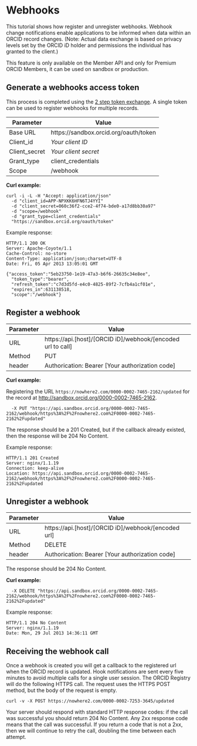 # Webhooks

This tutorial shows how register and unregister webhooks. Webhook change notifications enable applications to be informed when data within an ORCID record changes. (Note: Actual data exchange is based on privacy levels set by the ORCID iD holder and permissions the individual has granted to the client.)

This feature is only available on the Member API and only for Premium ORCID Members, it can be used on sandbox or production.

## Generate a webhooks access token

This process is completed using the [2 step token exchange](https://github.com/ORCID/ORCID-Source/tree/TechDocs/orcid-api-web#generate-a-two-step-read-public-access-token). A single token can be used to register webhooks for multiple records.

| Parameter | Value        |
|--------------------|--------------------------|
| Base URL 				| https<i></i>://sandbox.orcid.org/oauth/token|
| Client\_id 		| *Your client ID* |
| Client\_secret	| *Your client secret* |
| Grant\_type		| client\_credentials |
| Scope				| /webhook |

**Curl example:**

```
curl -i -L -H "Accept: application/json"
  -d "client_id=APP-NPXKK6HFN6TJ4YYI"
  -d "client_secret=060c36f2-cce2-4f74-bde0-a17d8bb30a97" 
  -d "scope=/webhook"
  -d "grant_type=client_credentials"
  "https://sandbox.orcid.org/oauth/token"
  ```
  
Example response:

``` 
HTTP/1.1 200 OK
Server: Apache-Coyote/1.1
Cache-Control: no-store
Content-Type: application/json;charset=UTF-8
Date: Fri, 05 Apr 2013 13:05:01 GMT

{"access_token":"5eb23750-1e19-47a3-b6f6-26635c34e8ee",
  "token_type":"bearer",
  "refresh_token":"c7d3d5fd-e4c0-4825-89f2-7cfb4a1cf01e",
  "expires_in":631138518,
  "scope":"/webhook"}
  ```

## Register a webhook

| Parameter| Value        |
|--------------------|--------------------------|
| URL 				| https<i></i>://api.[host]/[ORCID iD]/webhook/[encoded url to call] |
| Method    | PUT |
| header      | Authorication: Bearer [Your authorization code] |

**Curl example:** 

Registering the URL `https://nowhere2.com/0000-0002-7465-2162/updated` for the record at http://sandbox.orcid.org/0000-0002-7465-2162.

```curl -i -H "Authorization: Bearer 5eb23750-1e19-47a3-b6f6-26635c34e8ee" 
  -X PUT "https://api.sandbox.orcid.org/0000-0002-7465-2162/webhook/https%3A%2F%2Fnowhere2.com%2F0000-0002-7465-2162%2Fupdated"
  ```

The response should be a 201 Created, but if the callback already existed, then the response will be 204 No Content.

Example response:

```
HTTP/1.1 201 Created
Server: nginx/1.1.19
Connection: keep-alive
Location: https://api.sandbox.orcid.org/0000-0002-7465-2162/webhook/https%3A%2F%2Fnowhere2.com%2F0000-0002-7465-2162%2Fupdated
  ```
  
## Unregister a webhook

| Parameter| Value        |
|--------------------|--------------------------|
| URL 				| https<i></i>://api.[host]/[ORCID iD]/webhook/[encoded url] |
| Method    | DELETE |
| header      | Authorication: Bearer [Your authorization code] |
  
The response should be 204 No Content.

**Curl example:** 

```curl -i -H "Authorization: Bearer 5eb23750-1e19-47a3-b6f6-26635c34e8ee" 
  -X DELETE "https://api.sandbox.orcid.org/0000-0002-7465-2162/webhook/https%3A%2F%2Fnowhere2.com%2F0000-0002-7465-2162%2Fupdated"
  ```

Example response:

```
HTTP/1.1 204 No Content
Server: nginx/1.1.19
Date: Mon, 29 Jul 2013 14:36:11 GMT
```

## Receiving the webhook call

Once a webhook is created you will get a callback to the registered url when the ORCID record is updated. Hook notifications are sent every five minutes to avoid multiple calls for a single user session. The ORCID Registry will do the following HTTPS call. The request uses the HTTPS POST method, but the body of the request is empty.

```
curl -v -X POST https://nowhere2.com/0000-0002-7253-3645/updated
```

Your server should respond with standard HTTP response codes: if the call was successful you should return 204 No Content. Any 2xx response code means that the call was successful. If you return a code that is not a 2xx, then we will continue to retry the call, doubling the time between each attempt.

